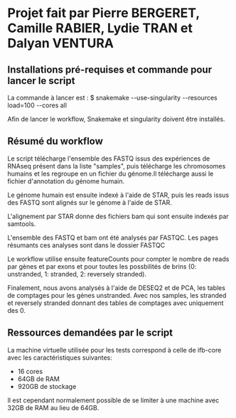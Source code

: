 # Projet fait par Pierre BERGERET, Camille RABIER, Lydie TRAN et Dalyan VENTURA

## Installations pré-requises et commande pour lancer le script
La commande à lancer est :
$ snakemake --use-singularity --resources load=100 --cores all

Afin de lancer le workflow, Snakemake et singularity doivent être installés.

## Résumé du workflow
Le script télécharge l'ensemble des FASTQ issus des expériences de RNAseq présent dans la liste "samples", puis télécharge les chromosomes humains et les regroupe en un fichier du génome.Il télécharge aussi le fichier d'annotation du génome humain.

Le génome humain est ensuite indexé à l'aide de STAR, puis les reads issus des FASTQ sont alignés sur le génome à l'aide de STAR.

L'alignement par STAR donne des fichiers bam qui sont ensuite indexés par samtools.

L'ensemble des FASTQ et bam ont été analysés par FASTQC. Les pages résumants ces analyses sont dans le dossier FASTQC

Le workflow utilise ensuite featureCounts pour compter le nombre de reads par gènes et par exons et pour toutes les possbilités de brins (0: unstranded, 1: stranded, 2: reversely stranded).

Finalement, nous avons analysés à l'aide de DESEQ2 et de PCA, les tables de comptages pour les gènes unstranded. Avec nos samples, les stranded et reversely stranded donnant des tables de comptages avec uniquement des 0.

## Ressources demandées par le script
La machine virtuelle utilisée pour les tests correspond à celle de ifb-core avec les caractéristiques suivantes:
- 16 cores
- 64GB de RAM
- 920GB de stockage

Il est cependant normalement possible de se limiter à une machine avec 32GB de RAM au lieu de 64GB. 

